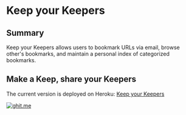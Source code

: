 # Keep your Keepers

## Summary

Keep your Keepers allows users to bookmark URLs via email, browse other's bookmarks, and maintain a personal index of categorized bookmarks.


## Make a Keep, share your Keepers

The current version is deployed on Heroku: [Keep your Keepers]()

[![ghit.me](https://ghit.me/badge.svg?repo=ver2point0/keep-your-keepers)](https://ghit.me/repo/ver2point0/keep-your-keepers)